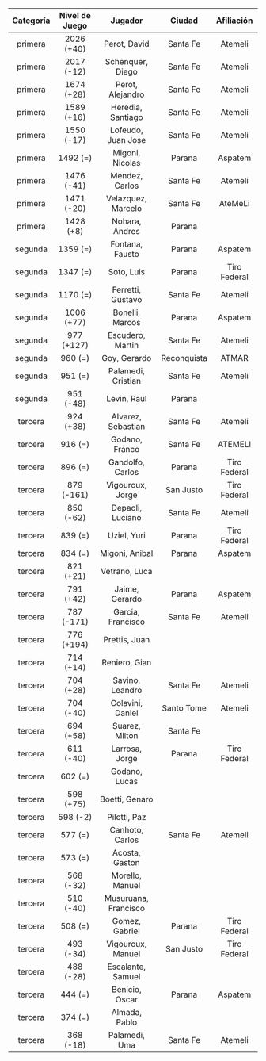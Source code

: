|  Categoría  |  Nivel de Juego  |       Jugador        |   Ciudad    |  Afiliación  |
|:-----------:|:----------------:|:--------------------:|:-----------:|:------------:|
|   primera   |    2026 (+40)    |     Perot, David     |  Santa Fe   |   Atemeli    |
|   primera   |    2017 (-12)    |   Schenquer, Diego   |  Santa Fe   |   Atemeli    |
|   primera   |    1674 (+28)    |   Perot, Alejandro   |  Santa Fe   |   Atemeli    |
|   primera   |    1589 (+16)    |  Heredia, Santiago   |  Santa Fe   |   Atemeli    |
|   primera   |    1550 (-17)    |  Lofeudo, Juan Jose  |  Santa Fe   |   Atemeli    |
|   primera   |     1492 (=)     |   Migoni, Nicolas    |   Parana    |   Aspatem    |
|   primera   |    1476 (-41)    |    Mendez, Carlos    |  Santa Fe   |   Atemeli    |
|   primera   |    1471 (-20)    |  Velazquez, Marcelo  |  Santa Fe   |   AteMeLi    |
|   primera   |    1428 (+8)     |    Nohara, Andres    |   Parana    |              |
|   segunda   |     1359 (=)     |   Fontana, Fausto    |   Parana    |   Aspatem    |
|   segunda   |     1347 (=)     |      Soto, Luis      |   Parana    | Tiro Federal |
|   segunda   |     1170 (=)     |  Ferretti, Gustavo   |  Santa Fe   |   Atemeli    |
|   segunda   |    1006 (+77)    |   Bonelli, Marcos    |   Parana    |   Aspatem    |
|   segunda   |    977 (+127)    |   Escudero, Martin   |  Santa Fe   |   Atemeli    |
|   segunda   |     960 (=)      |     Goy, Gerardo     | Reconquista |    ATMAR     |
|   segunda   |     951 (=)      |  Palamedi, Cristian  |  Santa Fe   |   Atemeli    |
|   segunda   |    951 (-48)     |     Levin, Raul      |   Parana    |              |
|   tercera   |    924 (+38)     |  Alvarez, Sebastian  |  Santa Fe   |   Atemeli    |
|   tercera   |     916 (=)      |    Godano, Franco    |  Santa Fe   |   ATEMELI    |
|   tercera   |     896 (=)      |   Gandolfo, Carlos   |   Parana    | Tiro Federal |
|   tercera   |    879 (-161)    |   Vigouroux, Jorge   |  San Justo  | Tiro Federal |
|   tercera   |    850 (-62)     |   Depaoli, Luciano   |  Santa Fe   |   Atemeli    |
|   tercera   |     839 (=)      |     Uziel, Yuri      |   Parana    | Tiro Federal |
|   tercera   |     834 (=)      |    Migoni, Anibal    |   Parana    |   Aspatem    |
|   tercera   |    821 (+21)     |    Vetrano, Luca     |             |              |
|   tercera   |    791 (+42)     |    Jaime, Gerardo    |   Parana    |   Aspatem    |
|   tercera   |    787 (-171)    |  Garcia, Francisco   |  Santa Fe   |   Atemeli    |
|   tercera   |    776 (+194)    |    Prettis, Juan     |             |              |
|   tercera   |    714 (+14)     |    Reniero, Gian     |             |              |
|   tercera   |    704 (+28)     |   Savino, Leandro    |  Santa Fe   |   Atemeli    |
|   tercera   |    704 (-40)     |   Colavini, Daniel   | Santo Tome  |   Atemeli    |
|   tercera   |    694 (+58)     |    Suarez, Milton    |  Santa Fe   |              |
|   tercera   |    611 (-40)     |    Larrosa, Jorge    |   Parana    | Tiro Federal |
|   tercera   |     602 (=)      |    Godano, Lucas     |             |              |
|   tercera   |    598 (+75)     |    Boetti, Genaro    |             |              |
|   tercera   |     598 (-2)     |     Pilotti, Paz     |             |              |
|   tercera   |     577 (=)      |   Canhoto, Carlos    |  Santa Fe   |   Atemeli    |
|   tercera   |     573 (=)      |    Acosta, Gaston    |             |              |
|   tercera   |    568 (-32)     |   Morello, Manuel    |             |              |
|   tercera   |    510 (-40)     | Musuruana, Francisco |             |              |
|   tercera   |     508 (=)      |    Gomez, Gabriel    |   Parana    | Tiro Federal |
|   tercera   |    493 (-34)     |  Vigouroux, Manuel   |  San Justo  | Tiro Federal |
|   tercera   |    488 (-28)     |  Escalante, Samuel   |             |              |
|   tercera   |     444 (=)      |    Benicio, Oscar    |   Parana    |   Aspatem    |
|   tercera   |     374 (=)      |    Almada, Pablo     |             |              |
|   tercera   |    368 (-18)     |    Palamedi, Uma     |  Santa Fe   |   Atemeli    |